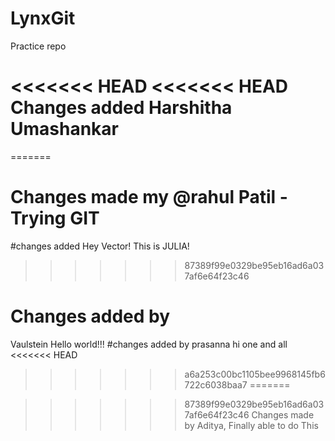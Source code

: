 # LynxGit
Practice repo

<<<<<<< HEAD
<<<<<<< HEAD
Changes added
Harshitha Umashankar
=======
=======
# Changes made my @rahul Patil - Trying GIT
#changes added
Hey Vector! This is JULIA!
>>>>>>> 87389f99e0329be95eb16ad6a037af6e64f23c46
# Changes added by
Vaulstein
Hello world!!!
#changes added by
prasanna
hi one and all
<<<<<<< HEAD
>>>>>>> a6a253c00bc1105bee9968145fb6722c6038baa7
=======

>>>>>>> 87389f99e0329be95eb16ad6a037af6e64f23c46
Changes made by Aditya,
Finally able to do This
